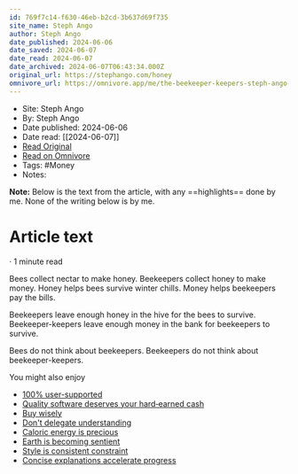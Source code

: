 ```yaml
---
id: 769f7c14-f630-46eb-b2cd-3b637d69f735
site_name: Steph Ango
author: Steph Ango
date_published: 2024-06-06
date_saved: 2024-06-07
date_read: 2024-06-07
date_archived: 2024-06-07T06:43:34.000Z
original_url: https://stephango.com/honey
omnivore_url: https://omnivore.app/me/the-beekeeper-keepers-steph-ango-18ff16f854f
---
```


 - Site: Steph Ango
 - By: Steph Ango
 - Date published: 2024-06-06
 - Date read: [[2024-06-07]]
 - [Read Original](https://stephango.com/honey)
 - [Read on Omnivore](https://omnivore.app/me/the-beekeeper-keepers-steph-ango-18ff16f854f)
 - Tags:  #Money 
 - Notes: 

**Note:** Below is the text from the article, with any ==highlights== done by me. None of the writing below is by me.

# Article text
 · 1 minute read 

Bees collect nectar to make honey. Beekeepers collect honey to make money. Honey helps bees survive winter chills. Money helps beekeepers pay the bills.

Beekeepers leave enough honey in the hive for the bees to survive. Beekeeper-keepers leave enough money in the bank for beekeepers to survive.

Bees do not think about beekeepers. Beekeepers do not think about beekeeper-keepers.

You might also enjoy

* [100% user-supported](https://stephango.com/vcware)
* [Quality software deserves your hard‑earned cash](https://stephango.com/quality-software)
* [Buy wisely](https://stephango.com/buy-wisely)
* [Don't delegate understanding](https://stephango.com/understand)
* [Caloric energy is precious](https://stephango.com/precious)
* [Earth is becoming sentient](https://stephango.com/earth)
* [Style is consistent constraint](https://stephango.com/style)
* [Concise explanations accelerate progress](https://stephango.com/concise)